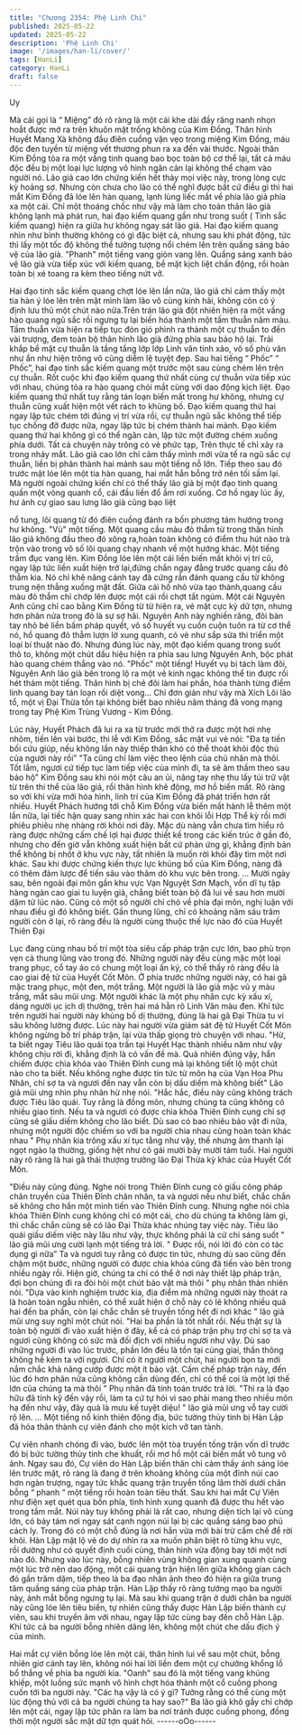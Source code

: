 ```yaml
---
title: "Chương 2354: Phệ Linh Chi"
published: 2025-05-22
updated: 2025-05-22
description: 'Phệ Linh Chi'
image: '/images/han-li/cover/'
tags: [HanLi]
category: HanLi
draft: false
---
```


Uy

Mà cái gọi là “ Miệng” đó rõ ràng là một cái khe dài đầy răng nanh
nhọn hoắt được mở ra trên khuôn mặt trống không của Kim
Đồng.
Thân hình Huyết Mang Xà không đầu điên cuồng vặn vẹo trong
miệng Kim Đồng, máu độc đen tuyền từ miệng vết thương phun
ra xa đến vài thước.
Ngoài thân Kim Đồng tỏa ra một vầng tinh quang bao bọc toàn bộ
cơ thể lại, tất cả máu độc đều bị một loại lực lượng vô hình ngăn
cản lại không thể chạm vào người nó.
Lão giả cao lớn chứng kiến hết thảy mọi việc này, trong lòng cực
kỳ hoảng sợ.
Nhưng còn chưa cho lão có thể nghĩ được bất cứ điều gì thì hai
mắt Kim Đồng đã lóe lên hàn quang, lạnh lùng liếc mắt về phía
lão giả phía xa một cái. Chỉ một thoáng chốc như vậy mà làm cho
toàn thân lão già không lạnh mà phát run, hai đạo kiếm quang
gần như trong suốt ( Tinh sắc kiếm quang) hiện ra giữa hư không
ngay sát lão giả.
Hai đạo kiếm quang nhìn như bình thường không có gì đặc biệt
cả, nhưng sau khi phát động, tức thì lấy một tốc độ không thể
tưởng tượng nổi chém lên trên quầng sáng bảo vệ của lão già.
"Phanh" một tiếng vang giòn vang lên.
Quầng sáng xanh bảo vệ lão già vừa tiếp xúc với kiếm quang, bề
mặt kịch liệt chấn động, rồi hoàn toàn bị xé toang ra kèm theo
tiếng nứt vỡ.

Hai đạo tinh sắc kiếm quang chợt lóe lên lần nữa, lão giả chỉ cảm
thấy một tia hàn ý lóe lên trên mặt mình làm lão vô cùng kinh hãi,
không còn có ý định lưu thủ một chút nào nữa.Trên trán lão già
đột nhiên hiện ra một vầng hào quang ngũ sắc rồi ngưng tụ lại
biến hóa thành một tấm thuẫn năm màu. Tấm thuẫn vừa hiện ra
tiếp tục đón gió phình ra thành một cự thuẫn to đến vài trượng,
đem toàn bộ thân hình lão già đứng phía sau bảo hộ lại.
Trải khắp bề mặt cự thuẫn là tầng tầng lớp lớp Linh văn tinh xảo,
vô số phù văn như ẩn như hiện trông vô cũng diễm lệ tuyệt đẹp.
Sau hai tiếng “ Phốc” “ Phốc”, hai đạo tinh sắc kiếm quang một
trước một sau cùng chém lên trên cự thuẫn.
Rốt cuộc khi đạo kiếm quang thứ nhất cùng cự thuẫn vừa tiếp xúc
với nhau, chúng tỏa ra hào quang chói mắt cùng với dao động
kịch liệt. Đạo kiếm quang thứ nhất tuy rằng tán loạn biến mất
trong hư không, nhưng cự thuẫn cũng xuất hiện một vết rách to
khủng bố.
Đạo kiếm quang thứ hai ngay lập tức chém tới đúng vị trí vừa rồi,
cự thuẫn ngũ sắc không thể tiếp tục chống đỡ được nữa, ngay
lập tức bị chém thành hai mảnh.
Đạo kiếm quang thứ hai không gì có thể ngăn cản, lập tức một
đường chém xuống phía dưới.
Tất cả chuyện này trông có vẻ phức tạp, Trên thực tế chỉ xảy ra
trong nháy mắt.
Lão giả cao lớn chỉ cảm thấy mình mới vừa tế ra ngũ sắc cự
thuẫn, liền bị phân thành hai mảnh sau một tiếng nỗ lớn. Tiếp
theo sau đó trước mặt lóe lên một tia hàn quang, hai mắt hắn
bỗng trở nên tối sầm lại.
Mà người ngoài chứng kiến chỉ có thể thấy lão giả bị một đạo tinh
quang quấn một vòng quanh cổ, cái đầu liền đổ ầm rơi xuống.
Cơ hồ ngay lúc ấy, hư ảnh cự giao sau lưng lão già cũng bạo liệt

nổ tung, lôi quang từ đó điên cuồng đánh ra bốn phương tám
hướng trong hư không.
"Vù" một tiếng.
Một quang cầu màu đỏ thẫm từ trong thân hình lão giả không đầu
theo đó xông ra,hoàn toàn không có điểm thu hút nào trà trộn vào
trong vô số lôi quang chạy nhanh về một hướng khác.
Một tiếng trầm đục vang lên.
Kim Đồng lóe lên một cái liền biến mất khỏi vị trí cũ, ngay lập tức
liền xuất hiện trở lại,đứng chắn ngay đằng trước quang cầu đỏ
thẫm kia. Nó chỉ khẽ nâng cánh tay đã cứng rắn đánh quang cầu
từ không trung nện thẳng xuống mặt đất.
Giữa cái hố nhỏ vừa tạo thành,quang cầu màu đỏ thẫm chỉ chớp
lên được một cái rồi chợt tắt ngúm. Một cái Nguyên Anh cũng chỉ
cao bằng Kim Đồng từ từ hiện ra, vẻ mặt cực kỳ dữ tợn, nhưng
hơn phân nửa trong đó là sự sợ hãi.
Nguyên Anh này nghiến răng, đôi bàn tay nhỏ bé liền bấm pháp
quyết, vô số huyết vụ cuồn cuộn tuôn ra từ cơ thể nó, hồ quang
đỏ thẫm lượn lờ xung quanh, có vẻ như sắp sửa thi triển một loại
bí thuật nào đó.
Nhưng đúng lúc này, một đạo kiếm quang trong suốt thô to, không
một chút dấu hiệu hiện ra phía sau lưng Nguyên Anh, bộc phát
hào quang chém thẳng vào nó.
"Phốc" một tiếng!
Huyết vụ bị tách làm đôi, Nguyên Anh lão già bên trong lộ ra một
vẻ kinh ngạc không thể tin được rồi hét thảm một tiếng. Thân hình
bị chẻ đôi làm hai phần, hóa thành từng điểm linh quang bay tán
loạn rồi diệt vong...
Chỉ đơn giản như vậy mà Xích Lôi lão tổ, một vị Đại Thừa tồn tại
không biết bao nhiêu năm tháng đã vong mạng trong tay Phệ Kim
Trùng Vương - Kim Đồng.

Lúc này, Huyết Phách đã lui ra xa từ trước mới thở ra được một
hơi nhẹ nhõm, tiến lên vài bước, thi lễ với Kim Đồng, sắc mặt vui
vẻ nói:
"Đa tạ tiền bối cứu giúp, nếu không lần này thiếp thân khó có thể
thoát khỏi độc thủ của người này rồi”
"Ta cũng chỉ làm việc theo lệnh của chủ nhân mà thôi. Tốt lắm,
ngươi cứ tiếp tục làm tiếp việc của mình đi, ta sẽ âm thầm theo
sau bảo hộ" Kim Đồng sau khi nói một câu an ủi, nâng tay nhẹ thu
lấy túi trữ vật từ trên thi thể của lão giả, rồi thân hình khẽ động,
mơ hồ biến mất.
Rõ ràng so với khi vừa mới hóa hình, linh trí của Kim Đồng đã
phát triển hơn rất nhiều.
Huyết Phách hướng tới chỗ Kim Đồng vừa biến mất hành lễ thêm
một lần nữa, lại tiếc hận quay sang nhìn xác hai con khôi lỗi Hợp
Thể kỳ rồi mới phiêu phiêu nhẹ nhàng rời khỏi nơi đây.
Mặc dù nàng vẫn chưa tìm hiểu rõ ràng được những cấm chế lợi
hại được thiết kế trong các kiến trúc ở gần đó, nhưng cho đến giờ
vẫn không xuất hiện bất cứ phản ứng gì, khẳng định bản thể
không bị nhốt ở khu vực này, tất nhiên là muốn rời khỏi đây tìm
một nơi khác.
Sau khi được chứng kiến thực lực khủng bố của Kim Đồng, nàng
đã có thêm đảm lược để tiến sâu vào thăm dò khu vực bên trong.
...
Mười ngày sau, bên ngoài đại môn gần khu vực Vạn Nguyệt Sơn
Mạch, vốn dĩ tụ tập hàng ngàn cao giai tu luyện giả, chẳng biết
toàn bộ đã lui về sau hơn mười dặm từ lúc nào. Cũng có một số
người chỉ chỏ về phía đại môn, nghị luận với nhau điều gì đó
không biết.
Gần thung lũng, chỉ có khoảng năm sáu trăm người còn ở lại, rõ
ràng đều là người cùng thuộc thế lực nào đó của Huyết Thiên Đại

Lục đang cùng nhau bố trí một tòa siêu cấp pháp trận cực lớn,
bao phủ trọn vẹn cả thung lũng vào trong đó.
Những người này đều cùng mặc một loại trang phục, cổ tay áo có
chung một loại ấn ký, có thể thấy rõ ràng đều là cao giai đệ tử của
Huyết Cốt Môn.
Ở phía trước những người này, có hai gã mặc trang phục, một
đen, một trắng.
Một người là lão giả mặc vũ y màu trắng, mắt sâu mũi ưng.
Một người khác là một phụ nhân cực kỳ xấu xí, dáng người ục ịch
dị thường, trên hai má hằn rõ Linh Văn màu đen.
Khí tức trên người hai người này khủng bố dị thường, đúng là hai
gã Đại Thừa tu vi sâu không lường được.
Lúc này hai người vừa giám sát đệ tử Huyết Cốt Môn không
ngừng bố trí pháp trận, lại vừa thấp giọng trò chuyện với nhau.
"Hừ, ta biết ngay Tiêu lão quái tọa trấn tại Huyết Hạc thành nhiều
năm như vậy không chịu rời đi, khẳng định là có vấn đề mà. Quả
nhiên đúng vậy, hắn chiếm được chìa khóa vào Thiên Đỉnh cung
mà lại không tiết lộ một chút nào cho ta biết. Nếu không nghe
được tin tức từ môn hạ của Vạn Hoa Phu Nhân, chỉ sợ ta và
ngươi đến nay vẫn còn bị dấu diếm mà không biết" Lão giả mũi
ưng nhìn phụ nhân hừ nhẹ nói.
"Hắc hắc, điều này cũng không trách được Tiêu lão quái. Tuy
rằng là đồng môn, nhưng chúng ta cũng không có nhiều giao tình.
Nếu ta và ngươi có được chìa khóa Thiên Đỉnh cung chỉ sợ cũng
sẽ giấu diếm không cho lão biết. Dù sao có bao nhiêu bảo vật đi
nữa, nhưng một người độc chiếm so với ba người chia nhau cũng
hoàn toàn khác nhau " Phụ nhân kia trông xấu xí tục tằng như
vậy, thế nhưng âm thanh lại ngọt ngào lạ thường, giống hệt như
cô gái mười bảy mười tám tuổi.
Hai người này rõ ràng là hai gã thái thượng trưởng lão Đại Thừa
kỳ khác của Huyết Cốt Môn.

"Điều này cũng đúng. Nghe nói trong Thiên Đỉnh cung có giấu
công pháp chân truyền của Thiên Đỉnh chân nhân, ta và ngươi
nếu như biết, chắc chắn sẽ không cho hắn một mình tiến vào
Thiên Đỉnh cung. Nhưng nghe nói chìa khóa Thiên Đỉnh cung
không chỉ có một cái, cho dù chúng ta không làm gì, thì chắc chắn
cũng sẽ có lão Đại Thừa khác nhúng tay việc này. Tiêu lão quái
giấu diếm việc này lâu như vậy, thực không phải là cử chỉ sáng
suốt " lão giả mũi ưng cười lạnh một tiếng trả lời.
" Được rồi, nói lời đó còn có tác dụng gì nữa” Ta và ngươi tuy
rằng có được tin tức, nhưng dù sao cũng đến chậm một bước,
những người có được chìa khóa cũng đã tiến vào bên trong nhiều
ngày rồi. Hiện giờ, chúng ta chỉ có thể ở nơi này thiết lập pháp
trận, đợi bọn chúng đi ra đòi hỏi một chút bảo vật mà thôi " phụ
nhân thản nhiên nói.
"Dựa vào kinh nghiệm trước kia, địa điểm mà những người này
thoát ra là hoàn toàn ngẫu nhiên, có thể xuất hiện ở chỗ này có lẽ
không nhiều quá hai đến ba phần, còn lại chắc chắn sẽ truyền
tống hết đi nơi khác " lão giả mũi ưng suy nghĩ một chút nói.
"Hai ba phần là tốt nhất rồi. Nếu thật sự là toàn bộ người đi vào
xuất hiện ở đây, kể cả có pháp trận phụ trợ chỉ sợ ta và ngươi
cũng không có sức mà đối địch với nhiều người như vậy. Dù sao
những người đi vào lúc trước, phần lớn đều là tồn tại cùng giai,
thần thông không hề kém ta với ngươi. Chỉ có ít người một chút,
hai người bọn ta mới nắm chắc khả năng cướp được một ít bảo
vật. Cấm chế pháp trận này, đến lúc đó hơn phân nửa cũng
không cần dùng đến, chỉ có thể coi là một lợi thế lớn của chúng ta
mà thôi " Phụ nhân đã tính toán trước trả lời.
"Thì ra là đạo hữu đã tính kỹ đến vậy rồi, làm ta cứ tự hỏi vì sao
phải mang theo nhiều môn hạ đến như vậy, đây quả là mưu kế
tuyệt diệu! " lão giả mũi ưng vỗ tay cười rộ lên.
...
Một tiếng nổ kinh thiên động địa, bức tường thủy tinh bị Hàn Lập
đã hóa thân thành cự viên đánh cho một kích vỡ tan tành.

Cự viên nhanh chóng đi vào, bước lên một tòa truyền tống trận
vốn dĩ trước đó bị bức tường thủy tinh che khuất, rồi mơ hồ một
cái biến mất vô tung vô ảnh.
Ngay sau đó, Cự viên do Hàn Lập biến thân chỉ cảm thấy ánh
sáng lóe lên trước mặt, rõ ràng là đang ở trên khoảng không của
một đỉnh núi cao hơn ngàn trượng, ngay tức khắc quang trận
truyền tống lâm thời dưới chân bỗng “ phanh “ một tiếng rồi hoàn
toàn tiêu thất.
Sau khi hai mắt Cự Viên như điện xẹt quét qua bốn phía, tình
hình xung quanh đã được thu hết vào trong tầm mắt.
Núi này tuy không phải là rất cao, nhưng diện tích lại vô cùng lớn,
có bảy tám nơi ngay sát cạnh ngọn núi lại bị các quầng sáng bao
phủ cách ly.
Trong đó có một chỗ đúng là nơi hắn vừa mới bài trừ cấm chế để
rời khỏi.
Hàn Lập mặt lộ vẻ do dự nhìn ra xa muốn phân biệt rõ từng khu
vực, rồi dường như có quyết định cuối cùng, thân hình vừa động
bay tới một nơi nào đó.
Nhưng vào lúc này, bỗng nhiên vùng không gian xung quanh
cùng một lúc trở nên dao động, một cái quang trận hiện lên giữa
không gian cách đó gần trăm dặm, tiếp theo là ba đạo nhân ảnh
theo đó hiện ra giữa trung tâm quầng sáng của pháp trận.
Hàn Lập thấy rõ ràng tướng mạo ba người này, ánh mắt bỗng
ngưng tụ lại.
Mà sau khi quang trận ở dưới chân ba người này cũng lóe lên
tiêu biến, tự nhiên cũng thấy được Hàn Lập biến thành cự viên,
sau khi truyền âm với nhau, ngay lập tức cùng bay đến chỗ Hàn
Lập.
Khí tức cả ba người bỗng nhiên dâng lên, không một chút che
dấu địch ý của mình.

Hai mắt cự viên bỗng lóe lên một cái, thân hình lui về sau một
chút, bỗng nhiên giơ cánh tay lên, không nói hai lời liền đem một
cự chưởng khổng lồ bổ thắng về phía ba người kia.
"Oanh" sau đó là một tiếng vang khúng khiếp, một luồng sức
mạnh vô hình chợt hóa thành một cổ cuồng phong cuốn tới ba
người này.
"Các hạ vậy là có ý gì? Tưởng rằng có thể cùng một lúc động thủ
với cả ba người chúng ta hay sao?"
Ba lão giả khô gầy chỉ chớp lên một cái, ngay lập tức phân ra làm
ba nơi tránh được cuồng phong, đồng thời một người sắc mặt dữ
tợn quát hỏi.
------oOo------

